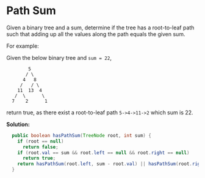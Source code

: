 # Path Sum

Given a binary tree and a sum, determine if the tree has a root-to-leaf path such that adding up all the values along the path equals the given sum.

For example:

Given the below binary tree and ``sum = 22``,

```
        5
       / \
      4   8
     /   / \
    11  13  4
   /  \      \
  7    2      1
```

return true, as there exist a root-to-leaf path ``5->4->11->2`` which sum is 22.

**Solution:**

```java
  public boolean hasPathSum(TreeNode root, int sum) {
    if (root == null)
      return false;
    if (root.val == sum && root.left == null && root.right == null)
      return true;
    return hasPathSum(root.left, sum - root.val) || hasPathSum(root.right, sum - root.val);
  }
```
